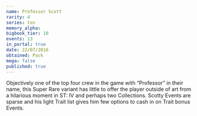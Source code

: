 ```yaml
---
name: Professor Scott
rarity: 4
series: tos
memory_alpha:
bigbook_tier: 10
events: 13
in_portal: true
date: 22/07/2016
obtained: Pack
mega: false
published: true
---
```


Objectively one of the top four crew in the game with “Professor” in their name, this Super Rare variant has little to offer the player outside of art from a hilarious moment in ST: IV and perhaps two Collections. Scotty Events are sparse and his light Trait list gives him few options to cash in on Trait bonus Events.
